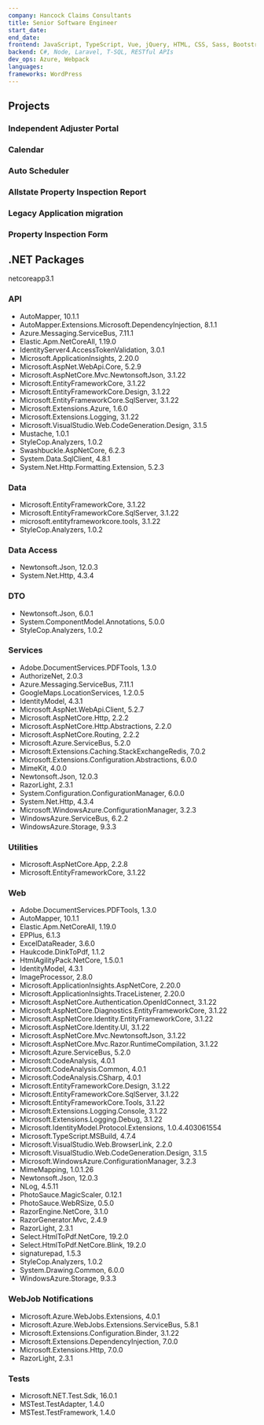 ```yaml
---
company: Hancock Claims Consultants
title: Senior Software Engineer
start_date:
end_date:
frontend: JavaScript, TypeScript, Vue, jQuery, HTML, CSS, Sass, Bootstrap, Tailwind, Responsive Design
backend: C#, Node, Laravel, T-SQL, RESTful APIs
dev_ops: Azure, Webpack
languages:
frameworks: WordPress
---
```


## Projects

### Independent Adjuster Portal

### Calendar

### Auto Scheduler

### Allstate Property Inspection Report

### Legacy Application migration

### Property Inspection Form

## .NET Packages

netcoreapp3.1

### API

- AutoMapper, 10.1.1
- AutoMapper.Extensions.Microsoft.DependencyInjection, 8.1.1
- Azure.Messaging.ServiceBus, 7.11.1
- Elastic.Apm.NetCoreAll, 1.19.0
- IdentityServer4.AccessTokenValidation, 3.0.1
- Microsoft.ApplicationInsights, 2.20.0
- Microsoft.AspNet.WebApi.Core, 5.2.9
- Microsoft.AspNetCore.Mvc.NewtonsoftJson, 3.1.22
- Microsoft.EntityFrameworkCore, 3.1.22
- Microsoft.EntityFrameworkCore.Design, 3.1.22
- Microsoft.EntityFrameworkCore.SqlServer, 3.1.22
- Microsoft.Extensions.Azure, 1.6.0
- Microsoft.Extensions.Logging, 3.1.22
- Microsoft.VisualStudio.Web.CodeGeneration.Design, 3.1.5
- Mustache, 1.0.1
- StyleCop.Analyzers, 1.0.2
- Swashbuckle.AspNetCore, 6.2.3
- System.Data.SqlClient, 4.8.1
- System.Net.Http.Formatting.Extension, 5.2.3

### Data

- Microsoft.EntityFrameworkCore, 3.1.22
- Microsoft.EntityFrameworkCore.SqlServer, 3.1.22
- microsoft.entityframeworkcore.tools, 3.1.22
- StyleCop.Analyzers, 1.0.2

### Data Access

- Newtonsoft.Json, 12.0.3
- System.Net.Http, 4.3.4

### DTO

- Newtonsoft.Json, 6.0.1
- System.ComponentModel.Annotations, 5.0.0
- StyleCop.Analyzers, 1.0.2

### Services

- Adobe.DocumentServices.PDFTools, 1.3.0
- AuthorizeNet, 2.0.3
- Azure.Messaging.ServiceBus, 7.11.1
- GoogleMaps.LocationServices, 1.2.0.5
- IdentityModel, 4.3.1
- Microsoft.AspNet.WebApi.Client, 5.2.7
- Microsoft.AspNetCore.Http, 2.2.2
- Microsoft.AspNetCore.Http.Abstractions, 2.2.0
- Microsoft.AspNetCore.Routing, 2.2.2
- Microsoft.Azure.ServiceBus, 5.2.0
- Microsoft.Extensions.Caching.StackExchangeRedis, 7.0.2
- Microsoft.Extensions.Configuration.Abstractions, 6.0.0
- MimeKit, 4.0.0
- Newtonsoft.Json, 12.0.3
- RazorLight, 2.3.1
- System.Configuration.ConfigurationManager, 6.0.0
- System.Net.Http, 4.3.4
- Microsoft.WindowsAzure.ConfigurationManager, 3.2.3
- WindowsAzure.ServiceBus, 6.2.2
- WindowsAzure.Storage, 9.3.3

### Utilities

- Microsoft.AspNetCore.App, 2.2.8
- Microsoft.EntityFrameworkCore, 3.1.22

### Web

- Adobe.DocumentServices.PDFTools, 1.3.0
- AutoMapper, 10.1.1
- Elastic.Apm.NetCoreAll, 1.19.0
- EPPlus, 6.1.3
- ExcelDataReader, 3.6.0
- Haukcode.DinkToPdf, 1.1.2
- HtmlAgilityPack.NetCore, 1.5.0.1
- IdentityModel, 4.3.1
- ImageProcessor, 2.8.0
- Microsoft.ApplicationInsights.AspNetCore, 2.20.0
- Microsoft.ApplicationInsights.TraceListener, 2.20.0
- Microsoft.AspNetCore.Authentication.OpenIdConnect, 3.1.22
- Microsoft.AspNetCore.Diagnostics.EntityFrameworkCore, 3.1.22
- Microsoft.AspNetCore.Identity.EntityFrameworkCore, 3.1.22
- Microsoft.AspNetCore.Identity.UI, 3.1.22
- Microsoft.AspNetCore.Mvc.NewtonsoftJson, 3.1.22
- Microsoft.AspNetCore.Mvc.Razor.RuntimeCompilation, 3.1.22
- Microsoft.Azure.ServiceBus, 5.2.0
- Microsoft.CodeAnalysis, 4.0.1
- Microsoft.CodeAnalysis.Common, 4.0.1
- Microsoft.CodeAnalysis.CSharp, 4.0.1
- Microsoft.EntityFrameworkCore.Design, 3.1.22
- Microsoft.EntityFrameworkCore.SqlServer, 3.1.22
- Microsoft.EntityFrameworkCore.Tools, 3.1.22
- Microsoft.Extensions.Logging.Console, 3.1.22
- Microsoft.Extensions.Logging.Debug, 3.1.22
- Microsoft.IdentityModel.Protocol.Extensions, 1.0.4.403061554
- Microsoft.TypeScript.MSBuild, 4.7.4
- Microsoft.VisualStudio.Web.BrowserLink, 2.2.0
- Microsoft.VisualStudio.Web.CodeGeneration.Design, 3.1.5
- Microsoft.WindowsAzure.ConfigurationManager, 3.2.3
- MimeMapping, 1.0.1.26
- Newtonsoft.Json, 12.0.3
- NLog, 4.5.11
- PhotoSauce.MagicScaler, 0.12.1
- PhotoSauce.WebRSize, 0.5.0
- RazorEngine.NetCore, 3.1.0
- RazorGenerator.Mvc, 2.4.9
- RazorLight, 2.3.1
- Select.HtmlToPdf.NetCore, 19.2.0
- Select.HtmlToPdf.NetCore.Blink, 19.2.0
- signaturepad, 1.5.3
- StyleCop.Analyzers, 1.0.2
- System.Drawing.Common, 6.0.0
- WindowsAzure.Storage, 9.3.3

### WebJob Notifications

- Microsoft.Azure.WebJobs.Extensions, 4.0.1
- Microsoft.Azure.WebJobs.Extensions.ServiceBus, 5.8.1
- Microsoft.Extensions.Configuration.Binder, 3.1.22
- Microsoft.Extensions.DependencyInjection, 7.0.0
- Microsoft.Extensions.Http, 7.0.0
- RazorLight, 2.3.1

### Tests

- Microsoft.NET.Test.Sdk, 16.0.1
- MSTest.TestAdapter, 1.4.0
- MSTest.TestFramework, 1.4.0
